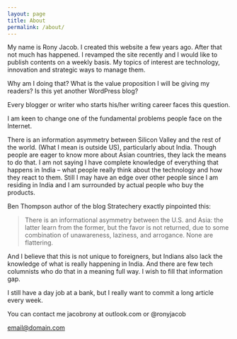 ```yaml
---
layout: page
title: About
permalink: /about/
---
```


My name is Rony Jacob. I created this website a few years ago. After that not much has happened. I revamped the site recently and I would like to publish contents on a weekly basis. My topics of interest are technology, innovation and strategic ways to manage them.

Why am I doing that? What is the value proposition I will be giving my readers? Is this yet another WordPress blog?

Every blogger or writer who starts his/her writing career faces this question.

I am keen to change one of the fundamental problems people face on the Internet.

There is an information asymmetry between Silicon Valley and the rest of the world. (What I mean is outside US), particularly about India. Though people are eager to know more about Asian countries, they lack the means to do that. I am not saying I have complete knowledge of everything that happens in India – what people really think about the technology and how they react to them. Still I may have an edge over other people since I am residing in India and I am surrounded by actual people who buy the products.

Ben Thompson author of the blog Stratechery exactly pinpointed this:

 >There is an informational asymmetry between the U.S. and Asia: the latter learn from the former, but the favor is not returned, due   to some combination of unawareness, laziness, and arrogance. None are flattering.

And I believe that this is not unique to foreigners, but Indians also lack the knowledge of what is really happening in India. And there are few tech columnists who do that in a meaning full way. I wish to fill that information gap.

I still have a day job at a bank, but I really want to commit a long article every week.

You can contact me jacobrony at outlook.com or @ronyjacob

[email@domain.com](mailto:jacobrony@outlook.com)
